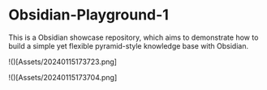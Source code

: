 # Obsidian-Playground-1

This is a Obsidian showcase repository, which aims to demonstrate how to build a simple yet flexible pyramid-style knowledge base with Obsidian.

!()[Assets/20240115173723.png]

!()[Assets/20240115173704.png]
